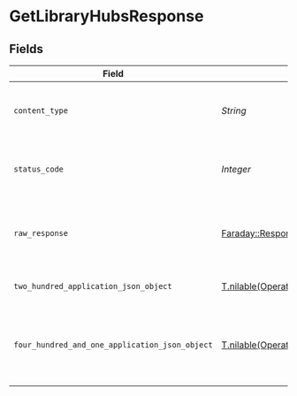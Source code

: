 # GetLibraryHubsResponse


## Fields

| Field                                                                                                              | Type                                                                                                               | Required                                                                                                           | Description                                                                                                        |
| ------------------------------------------------------------------------------------------------------------------ | ------------------------------------------------------------------------------------------------------------------ | ------------------------------------------------------------------------------------------------------------------ | ------------------------------------------------------------------------------------------------------------------ |
| `content_type`                                                                                                     | *String*                                                                                                           | :heavy_check_mark:                                                                                                 | HTTP response content type for this operation                                                                      |
| `status_code`                                                                                                      | *Integer*                                                                                                          | :heavy_check_mark:                                                                                                 | HTTP response status code for this operation                                                                       |
| `raw_response`                                                                                                     | [Faraday::Response](https://www.rubydoc.info/gems/faraday/Faraday/Response)                                        | :heavy_check_mark:                                                                                                 | Raw HTTP response; suitable for custom response parsing                                                            |
| `two_hundred_application_json_object`                                                                              | [T.nilable(Operations::GetLibraryHubsResponseBody)](../../models/operations/getlibraryhubsresponsebody.md)         | :heavy_minus_sign:                                                                                                 | The hubs specific to the library                                                                                   |
| `four_hundred_and_one_application_json_object`                                                                     | [T.nilable(Operations::GetLibraryHubsHubsResponseBody)](../../models/operations/getlibraryhubshubsresponsebody.md) | :heavy_minus_sign:                                                                                                 | Unauthorized - Returned if the X-Plex-Token is missing from the header or query.                                   |